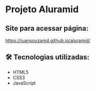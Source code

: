 # Projeto Aluramid

## Site para acessar página:

https://juansouzamd.github.io/aluramid/

## 🛠 Tecnologias utilizadas:

* HTML5
* CSS3
* JavaScript